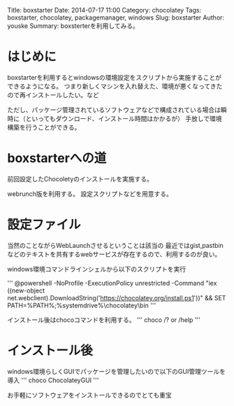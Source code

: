 Title: boxstarter
Date: 2014-07-17 11:00
Category: chocolatey
Tags: boxstarter, chocolatey, packagemanager, windows
Slug: boxstarter
Author: youske
Summary: boxsterterを利用してみる。

# はじめに
boxstarterを利用するとwindowsの環境設定をスクリプトから実施することができるようになる。
つまり新しくマシンを入れ替えた、環境が悪くなってきたので再インストールしたい。など

ただし、パッケージ管理されているソフトウェアなどで構成されている場合は瞬時に（といってもダウンロード、インストール時間はかかるが）
手放しで環境構築を行うことができる。

# boxstarterへの道
前回設定したChocoletyのインストールを実施する。

webrunch版を利用する。
設定スクリプトなどを用意する。

# 設定ファイル
当然のことながらWebLaunchさせるということは該当の
最近ではgist,pastbinなどのテキストを共有するwebサービスが存在するので、利用するのが良い。

windows環境コマンドラインシェルから以下のスクリプトを実行

'''
@powershell -NoProfile -ExecutionPolicy unrestricted -Command "iex ((new-object net.webclient).DownloadString('https://chocolatey.org/install.ps1'))" && SET PATH=%PATH%;%systemdrive%\chocolatey\bin
'''

インストール後はchocoコマンドを利用する。
'''
choco /? or /help
'''

# インストール後
windows環境らしくGUIでパッケージを管理したいので以下のGUI管理ツールを導入
'''
choco ChocolateyGUI
'''

お手軽にソフトウェアをインストールできるのでとても重宝








